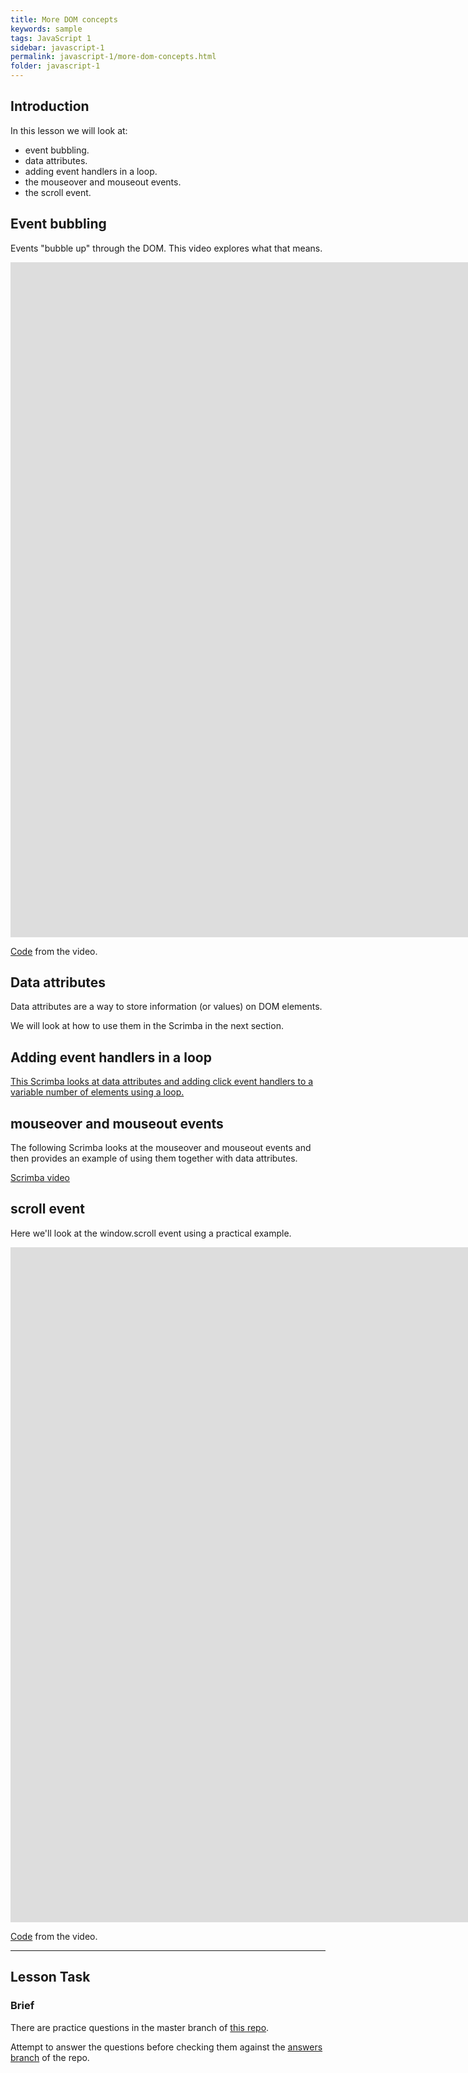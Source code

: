 ```yaml
---
title: More DOM concepts
keywords: sample
tags: JavaScript 1
sidebar: javascript-1
permalink: javascript-1/more-dom-concepts.html
folder: javascript-1
---
```


## Introduction

In this lesson we will look at:

- event bubbling.
- data attributes.
- adding event handlers in a loop.
- the mouseover and mouseout events.
- the scroll event.

## Event bubbling

Events "bubble up" through the DOM. This video explores what that means.

<iframe src="https://player.vimeo.com/video/448069050?h=4068416ad2&amp;badge=0&amp;autopause=0&amp;player_id=0&amp;app_id=58479" width="2560" height="1080" frameborder="0" allow="autoplay; fullscreen; picture-in-picture" allowfullscreen title="Event bubbling"></iframe>

[Code](https://github.com/NoroffFEU/event-bubbling) from the video.

## Data attributes

Data attributes are a way to store information (or values) on DOM elements.

We will look at how to use them in the Scrimba in the next section.

## Adding event handlers in a loop

[This Scrimba looks at data attributes and adding click event handlers to a variable number of elements using a loop.](https://scrimba.com/scrim/c36wvqh8)

## mouseover and mouseout events

The following Scrimba looks at the mouseover and mouseout events and then provides an example of using them together with data attributes.

[Scrimba video](https://scrimba.com/c/cyw3zwu4)

## scroll event

Here we'll look at the window.scroll event using a practical example.

<iframe src="https://player.vimeo.com/video/448306814?h=50c2df1c8b&amp;badge=0&amp;autopause=0&amp;player_id=0&amp;app_id=58479" width="2560" height="1080" frameborder="0" allow="autoplay; fullscreen; picture-in-picture" allowfullscreen title="Scroll event"></iframe>

[Code](https://github.com/NoroffFEU/scroll-event) from the video.

<hr>

## Lesson Task

### Brief

There are practice questions in the master branch of [this repo](https://github.com/NoroffFEU/lesson-task-js1-module2-lesson4).

Attempt to answer the questions before checking them against the [answers branch](https://github.com/NoroffFEU/lesson-task-js1-module2-lesson4/tree/answers) of the repo.
